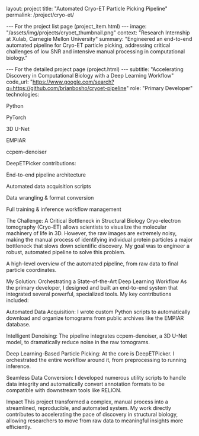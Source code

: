 layout: project
title: "Automated Cryo-ET Particle Picking Pipeline"
permalink: /project/cryo-et/

--- For the project list page (project_item.html) ---
image: "/assets/img/projects/cryoet_thumbnail.png"
context: "Research Internship at Xulab, Carnegie Mellon University"
summary: "Engineered an end-to-end automated pipeline for Cryo-ET particle picking, addressing critical challenges of low SNR and intensive manual processing in computational biology."

--- For the detailed project page (project.html) ---
subtitle: "Accelerating Discovery in Computational Biology with a Deep Learning Workflow"
code_url: "https://www.google.com/search?q=https://github.com/brianbosho/cryoet-pipeline"
role: "Primary Developer"
technologies:

Python

PyTorch

3D U-Net

EMPIAR

ccpem-denoiser

DeepETPicker
contributions:

End-to-end pipeline architecture

Automated data acquisition scripts

Data wrangling & format conversion

Full training & inference workflow management

The Challenge: A Critical Bottleneck in Structural Biology
Cryo-electron tomography (Cryo-ET) allows scientists to visualize the molecular machinery of life in 3D. However, the raw images are extremely noisy, making the manual process of identifying individual protein particles a major bottleneck that slows down scientific discovery. My goal was to engineer a robust, automated pipeline to solve this problem.

A high-level overview of the automated pipeline, from raw data to final particle coordinates.

My Solution: Orchestrating a State-of-the-Art Deep Learning Workflow
As the primary developer, I designed and built an end-to-end system that integrated several powerful, specialized tools. My key contributions included:

Automated Data Acquisition: I wrote custom Python scripts to automatically download and organize tomograms from public archives like the EMPIAR database.

Intelligent Denoising: The pipeline integrates ccpem-denoiser, a 3D U-Net model, to dramatically reduce noise in the raw tomograms.

Deep Learning-Based Particle Picking: At the core is DeepETPicker. I orchestrated the entire workflow around it, from preprocessing to running inference.

Seamless Data Conversion: I developed numerous utility scripts to handle data integrity and automatically convert annotation formats to be compatible with downstream tools like RELION.

Impact
This project transformed a complex, manual process into a streamlined, reproducible, and automated system. My work directly contributes to accelerating the pace of discovery in structural biology, allowing researchers to move from raw data to meaningful insights more efficiently.